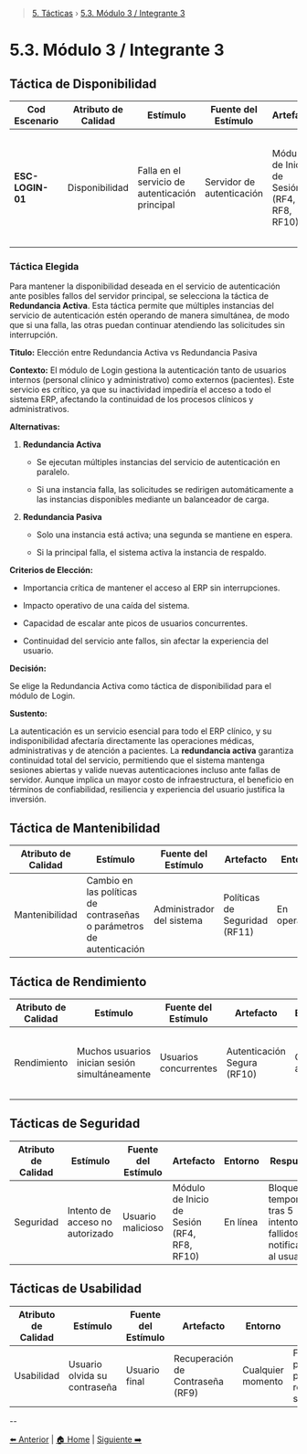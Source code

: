 > [5. Tácticas](../5.md) › [5.3. Módulo 3 / Integrante 3](5.3.md)

# 5.3. Módulo 3 / Integrante 3

## Táctica de Disponibilidad 

| **Cod Escenario** | **Atributo de Calidad** | **Estímulo** | **Fuente del Estímulo**   | **Artefacto**  | **Entorno**   | **Respuesta** | **Medida de Respuesta**                     |
| ----------------- | ----------------------- | ----------------------------------------------- | ------------------------- | ------------------------------------------- | ---------------------------------------------------- | ---------------------------------------------------------------------------------------------------------------------------------- | ------------------------------------------- |
| **ESC-LOGIN-01**  | Disponibilidad          | Falla en el servicio de autenticación principal | Servidor de autenticación | Módulo de Inicio de Sesión (RF4, RF8, RF10) | Operación normal con múltiples usuarios concurrentes | El sistema redirige automáticamente las solicitudes de autenticación al servidor secundario sin afectar la experiencia del usuario | 99% de disponibilidad del servicio de login |

### Táctica Elegida

Para mantener la disponibilidad deseada en el servicio de autenticación ante posibles fallos del servidor principal, se selecciona la táctica de **Redundancia Activa**.
Esta táctica permite que múltiples instancias del servicio de autenticación estén operando de manera simultánea, de modo que si una falla, las otras puedan continuar atendiendo las solicitudes sin interrupción.

**Titulo:**
Elección entre Redundancia Activa vs Redundancia Pasiva

**Contexto:**
El módulo de Login gestiona la autenticación tanto de usuarios internos (personal clínico y administrativo) como externos (pacientes).
Este servicio es crítico, ya que su inactividad impediría el acceso a todo el sistema ERP, afectando la continuidad de los procesos clínicos y administrativos.

**Alternativas:**

1. **Redundancia Activa**

    - Se ejecutan múltiples instancias del servicio de autenticación en paralelo.

    - Si una instancia falla, las solicitudes se redirigen automáticamente a las instancias disponibles mediante un balanceador de carga.

2. **Redundancia Pasiva**

    - Solo una instancia está activa; una segunda se mantiene en espera.

    - Si la principal falla, el sistema activa la instancia de respaldo.

**Criterios de Elección:**

- Importancia crítica de mantener el acceso al ERP sin interrupciones.

- Impacto operativo de una caída del sistema.

- Capacidad de escalar ante picos de usuarios concurrentes.

- Continuidad del servicio ante fallos, sin afectar la experiencia del usuario.

**Decisión:**

Se elige la Redundancia Activa como táctica de disponibilidad para el módulo de Login.

**Sustento:**

La autenticación es un servicio esencial para todo el ERP clínico, y su indisponibilidad afectaría directamente las operaciones médicas, administrativas y de atención a pacientes.
La **redundancia activa** garantiza continuidad total del servicio, permitiendo que el sistema mantenga sesiones abiertas y valide nuevas autenticaciones incluso ante fallas de servidor.
Aunque implica un mayor costo de infraestructura, el beneficio en términos de confiabilidad, resiliencia y experiencia del usuario justifica la inversión.


## Táctica de Mantenibilidad

| Atributo de Calidad | Estímulo                                                             | Fuente del Estímulo       | Artefacto                     | Entorno      | Respuesta                                                                        | Medida de Respuesta                       |
| ------------------- | -------------------------------------------------------------------- | ------------------------- | ----------------------------- | ------------ | -------------------------------------------------------------------------------- | ----------------------------------------- |
| Mantenibilidad      | Cambio en las políticas de contraseñas o parámetros de autenticación | Administrador del sistema | Políticas de Seguridad (RF11) | En operación | Actualización dinámica mediante panel de configuración sin necesidad de redeploy | Cambios aplicados en < 5 min sin downtime |



## Táctica de Rendimiento
| Atributo de Calidad | Estímulo                                       | Fuente del Estímulo   | Artefacto                   | Entorno    | Respuesta                                                    | Medida de Respuesta                              |
| ------------------- | ---------------------------------------------- | --------------------- | --------------------------- | ---------- | ------------------------------------------------------------ | ------------------------------------------------ |
| Rendimiento         | Muchos usuarios inician sesión simultáneamente | Usuarios concurrentes | Autenticación Segura (RF10) | Carga alta | Escalado horizontal automático del servicio de autenticación | Tiempo de respuesta < 2 s en 95 % de solicitudes |

## Tácticas de Seguridad

| Atributo de Calidad | Estímulo                        | Fuente del Estímulo | Artefacto                                   | Entorno  | Respuesta                                                           | Medida de Respuesta                                  |
| ------------------- | ------------------------------- | ------------------- | ------------------------------------------- | -------- | ------------------------------------------------------------------- | ---------------------------------------------------- |
| Seguridad           | Intento de acceso no autorizado | Usuario malicioso   | Módulo de Inicio de Sesión (RF4, RF8, RF10) | En línea | Bloqueo temporal tras 5 intentos fallidos + notificación al usuario | 100% de intentos maliciosos bloqueados temporalmente |


## Tácticas de Usabilidad
| Atributo de Calidad | Estímulo                     | Fuente del Estímulo | Artefacto                        | Entorno           | Respuesta                                         | Medida de Respuesta                         |
| ------------------- | ---------------------------- | ------------------- | -------------------------------- | ----------------- | ------------------------------------------------- | ------------------------------------------- |
| Usabilidad          | Usuario olvida su contraseña | Usuario final       | Recuperación de Contraseña (RF9) | Cualquier momento | Flujo guiado paso a paso para recuperación segura | 90% de éxito en recuperación sin asistencia |




--

[⬅️ Anterior](../5.2/5.2.md) | [🏠 Home](../../README.md) | [Siguiente ➡️](../5.4/5.4.md)